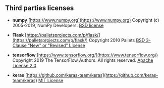 ## Third parties licenses

 * __numpy__
   [https://www.numpy.org](https://www.numpy.org)
   Copyright (c) 2005-2019, NumPy Developers.
   [BSD license](https://numpy.org/license.html)

 * __Flask__
   [https://palletsprojects.com/p/flask/](https://palletsprojects.com/p/flask/)
   Copyright 2010 Pallets
   [BSD 3-Clause "New" or "Revised" License](https://github.com/pallets/flask/blob/master/LICENSE.rst)

 * __tensorflow__
   [https://www.tensorflow.org/](https://www.tensorflow.org/)
   Copyright 2019 The TensorFlow Authors.  All rights reserved.
   [Apache License 2.0](https://github.com/tensorflow/tensorflow/blob/master/LICENSE)

 * __keras__
   [https://github.com/keras-team/keras](https://github.com/keras-team/keras)
   [MIT License](https://github.com/keras-team/keras/blob/master/LICENSE)